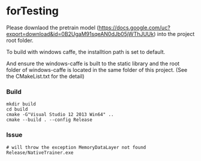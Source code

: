 # forTesting

Please downlaod the pretrain model (https://docs.google.com/uc?export=download&id=0B2UgaM91sqeAN0dJb05jWThJUUk) into the project root folder.

To build with windows caffe, the installtion path is set to default.

And ensure the windows-caffe is built to the static library and the root folder of windows-caffe is located in the same folder of this project. (See the CMakeList.txt for the detail)



### Build
```
mkdir build
cd build
cmake -G"Visual Studio 12 2013 Win64" ..
cmake --build . --config Release
```
### Issue
```
# will throw the exception MemoryDataLayer not found
Release/NativeTrainer.exe 
```

